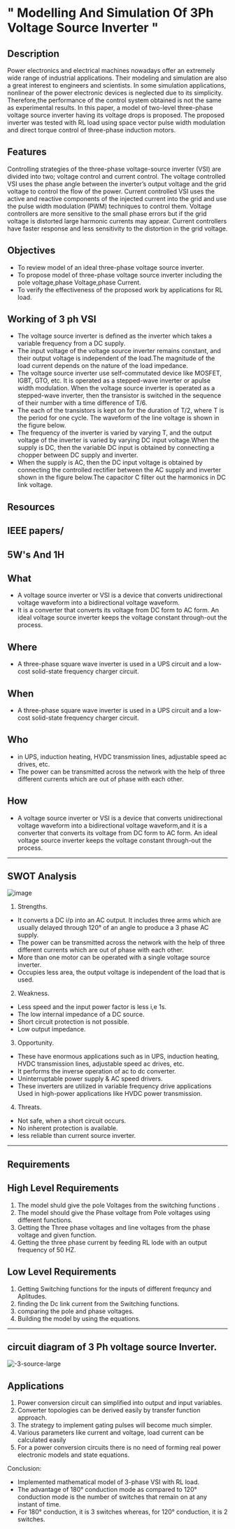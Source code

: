 # " Modelling And Simulation Of 3Ph Voltage Source Inverter "

##  Description

Power electronics and electrical machines nowadays offer an extremely wide range of industrial applications. Their modeling and simulation are also a great interest
to engineers and scientists. In some simulation applications, nonlinear of the power electronic devices is neglected due to its simplicity. Therefore,the performance of the control system obtained is not the same as experimental results. In this paper, a model of two-level three-phase voltage source inverter having its voltage drops is proposed. The proposed inverter was tested with RL load using space vector pulse width modulation and direct torque control of three-phase induction motors.

## Features

Controlling strategies of the three-phase voltage-source inverter (VSI) are divided into two; 
voltage control and current control. The voltage controlled VSI uses the phase angle between the inverter’s output voltage and the grid voltage to control the flow of the power. Current controlled VSI uses the active and reactive components of the injected current into the grid and use the pulse width modulation (PWM) techniques to control them. Voltage controllers are more sensitive to the small phase errors but if the grid voltage is distorted large harmonic currents may appear. Current controllers have faster response and less sensitivity to the distortion in the grid voltage.

## Objectives
  *  To review model of an ideal  three-phase voltage source inverter.
  *  To propose model of three-phase voltage source inverter including the pole voltage,phase Voltage,phase Current.
  *  To verify the effectiveness of the proposed work by applications for RL load.

  
## Working of 3 ph VSI

  * The voltage source inverter is defined as the inverter which takes a variable frequency from a DC supply. 
  * The input voltage of the voltage source inverter remains constant, and their output voltage is independent of the load.The magnitude of the load current depends on     the nature of the load impedance.
  * The voltage source inverter use self-commutated device like MOSFET, IGBT, GTO, etc. It is operated as a stepped-wave inverter or apulse width modulation. When the     voltage source inverter is operated as a stepped-wave inverter, then the transistor is switched in the sequence of their number with a time difference of T/6.
  * The each of the transistors is kept on for the duration of T/2, where T is the period for one cycle. The waveform of the line voltage is shown in the figure below.
  * The frequency of the inverter is varied by varying T, and the output voltage of the inverter is varied by varying DC input voltage.When the supply is DC, then the     variable DC input is obtained by connecting a chopper between DC supply and inverter.
  * When the supply is AC, then the DC input voltage is obtained by connecting the controlled rectifier between the AC supply and inverter shown in the figure             below.The capacitor C filter out the harmonics in DC link voltage.  
  
## Resources 
  IEEE papers/
--------------------------------------------------------  
##  5W's And 1H

  ## What  
  * A voltage source inverter or VSI is a device that converts unidirectional voltage waveform into a bidirectional voltage waveform.
  * It is a converter that converts its voltage from DC form to AC form. An ideal voltage source inverter keeps the voltage constant through-out the process.
   
  ## Where
  * A three-phase square wave inverter is used in a UPS circuit and a low-cost solid-state frequency charger circuit.
    
  ## When 
  * A three-phase square wave inverter is used in a UPS circuit and a low-cost solid-state frequency charger circuit.
  
  ## Who  
  * in UPS, induction heating, HVDC transmission lines, adjustable speed ac drives, etc.  
  * The power can be transmitted across the network with the help of three different currents which are out of phase with each other.
     
  ## How   
  * A voltage source inverter or VSI is a device that converts unidirectional voltage waveform into a bidirectional voltage waveform,and it is a converter that      converts its voltage from DC form to AC form. An ideal voltage source inverter keeps the voltage constant through-out the process.
---------------------------------------------------------------     
## SWOT Analysis

![image](https://user-images.githubusercontent.com/98837660/160236574-85736a89-4332-4e59-8817-fe5f47badca0.png)

  1. Strengths.
 
   * It converts a DC i/p into an AC output. It includes three arms which are usually delayed through 120° of an angle to produce a 3 phase AC supply.
   * The power can be transmitted across the network with the help of three different currents which are out of phase with each other.
   * More than one motor can be operated with a single voltage source inverter.
   * Occupies less area, the output voltage is independent of the load that is used.

 2. Weakness.
 
   * Less speed and the input power factor is less i,e 1s.
   * The low internal impedance of a DC source.
   * Short circuit protection is not possible.
   *	Low output impedance.
 
 3. Opportunity.
 
   * These have enormous applications such as in UPS, induction heating, HVDC transmission lines, adjustable speed ac drives, etc. 
   * It performs the inverse operation of ac to dc converter.
   * Uninterruptable power supply & AC speed drivers.
   * These inverters are utilized in variable frequency drive applications Used in high-power applications like HVDC power transmission.
   
 4. Threats.
 
   * Not safe, when a short circuit occurs.
   * No inherent protection is available.
   * less reliable than current source inverter.
 ------------------------------------------------------------------------- 
## Requirements 

 ##  High Level Requirements 
 
 1. The model shuld give the pole Voltages from the switching functions .
 2. The model should give the Phase voltage from Pole voltages using different functions.
 3. Getting the Three phase voltages and line voltages from the phase voltage and given function.
 4. Getting the three phase current by feeding RL lode with an output frequency of 50 HZ.

   
 ##  Low Level Requirements
 
 1. Getting Switching functions for the inputs of different frequncy and Aplitudes.
 2. finding the Dc link current from the Switching functions.
 3. comparing the pole and phase voltages.
 4. Building the model  by using the equations.
 
 ----------------------------------------------------------------------------------------
 ## circuit diagram of 3 Ph voltage source Inverter.
 
 ![-3-source-large](https://user-images.githubusercontent.com/98837660/160248663-3b6455d5-95c2-4efb-892a-24b6e79fc1d4.gif)

 
## Applications  

1. Power conversion circuit can simplified into output and input variables.
2. Converter topologies can be derived easily by transfer function approach.
3. The strategy to implement gating pulses will become much simpler.
4. Various parameters like current and voltage, load current can be calculated easily
5. For a power conversion circuits there is no need of forming real power electronic models and state equations.


Conclusion:
*	Implemented mathematical model of 3-phase VSI with RL load.
* The advantage of 180° conduction mode as compared to 120° conduction mode is the number of switches that remain on at any instant of time.
*  For 180° conduction, it is 3 switches whereas, for 120° conduction, it is 2 switches.

